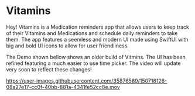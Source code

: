 # Vitamins
Hey! Vitamins is a Medication reminders app that allows users to keep track of their Vitamins and Medications and schedule daily reminders to take them. 
The app features a seemless and modern UI made using SwiftUI with big and bold UI icons to allow for user friendliness.

The Demo shown bellow shows an older build of Vitmins. The UI has been refined featuring a much easier to use time picker. The video will update very soon to reflect these changes!

https://user-images.githubusercontent.com/35876589/150718126-08a27e17-cc0f-40bb-881a-4341fe52cc8e.mov
